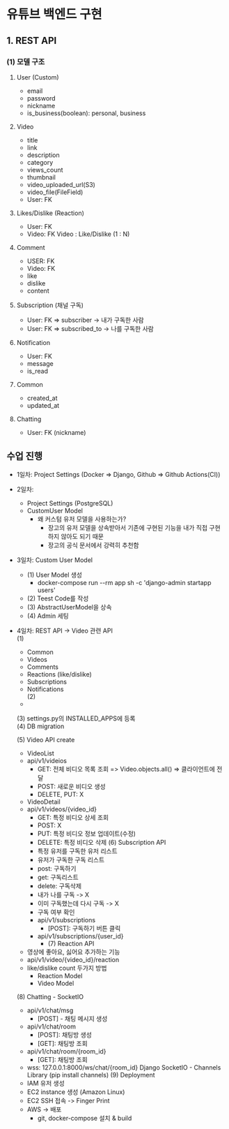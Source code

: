 # 유튜브 백엔드 구현

## 1. REST API
### (1) 모델 구조

1. User (Custom)
    - email
    - password
    - nickname
    - is_business(boolean): personal, business


2. Video
    - title
    - link
    - description
    - category
    - views_count
    - thumbnail
    - video_uploaded_url(S3)
    - video_file(FileField)
    - User: FK


3. Likes/Dislike (Reaction)
    - User: FK
    - Video: FK
    Video : Like/Dislike (1 : N)


4. Comment
    - USER: FK
    - Video: FK
    - like
    - dislike
    - content


5. Subscription (채널 구독)
    - User: FK => subscriber -> 내가 구독한 사람
    - User: FK => subscribed_to -> 나를 구독한 사람


6. Notification
   - User: FK
   - message
   - is_read


7. Common
    - created_at
    - updated_at


8. Chatting
   - User: FK (nickname)


## 수업 진행

- 1일차: Project Settings (Docker => Django, Github => Github Actions(CI))
- 2일차: 
  - Project Settings (PostgreSQL)
  - CustomUser Model
    - 왜 커스텀 유저 모델을 사용하는가?
      - 장고의 유저 모델을 상속받아서 기존에 구현된 기능을 내가 직접 구현하지 않아도 되기 때문
      - 장고의 공식 문서에서 강력히 추천함
- 3일차: Custom User Model
  - (1) User Model 생성
    - docker-compose run --rm app sh -c 'django-admin startapp users'
  - (2) Teest Code를 작성
  - (3) AbstractUserModel을 상속
  - (4) Admin 세팅
- 4일차: REST API -> Video 관련 API  
  (1)
  - Common
  - Videos
  - Comments
  - Reactions (like/dislike)
  - Subscriptions
  - Notifications  
  (2)
  - 
  (3) settings.py의 INSTALLED_APPS에 등록  
  (4) DB migration
  
  (5) Video API create
  - VideoList
  - api/v1/videios
    - GET: 전체 비디오 목록 조회 => Video.objects.all() => 클라이언트에 전달
    - POST: 새로운 비디오 생성
    - DELETE, PUT: X
  - VideoDetail
  - api/v1/videos/{video_id}
    - GET: 특정 비디오 상세 조회
    - POST: X
    - PUT: 특정 비디오 정보 업데이트(수정)
    - DELETE: 특정 비디오 삭제
  (6) Subscription API
    - 특정 유저를 구독한 유저 리스트
    - 유저가 구독한 구독 리스트
    - post: 구독하기
    - get: 구독리스트
    - delete: 구독삭제
    - 내가 나를 구독 -> X
    - 이미 구독했는데 다시 구독 -> X
    - 구독 여부 확인
    - api/v1/subscriptions
        - [POST]: 구독하기 버튼 클릭
    - api/v1/subscriptions/{user_id}
        - [DELETE]: 구독취소
  (7) Reaction API
  - 영상에 좋아요, 싫어요 추가하는 기능
  - api/v1/video/{video_id}/reaction
  - like/dislike count 두가지 방법
    - Reaction Model
    - Video Model

  (8) Chatting - SocketIO
  - api/v1/chat/msg
    - [POST] - 채팅 메시지 생성
  - api/v1/chat/room
    - [POST]: 채팅방 생성
    - [GET]: 채팅방 조회
  - api/v1/chat/room/{room_id}
    - [GET]: 채팅방 조회
  - wss: 127.0.0.1:8000/ws/chat/{room_id}
    Django SocketIO - Channels Library (pip install channels)
  (9) Deployment
  - IAM 유저 생성
  - EC2 instance 생성 (Amazon Linux)
  - EC2 SSH 접속 -> Finger Print
  - AWS -> 배포
    - git, docker-compose 설치 & build
